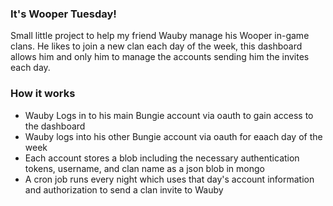 ### It's Wooper Tuesday!

Small little project to help my friend Wauby manage his Wooper in-game clans. He likes to join a new clan each day of the week, this dashboard allows him and only him to manage the accounts sending him the invites each day.

### How it works
- Wauby Logs in to his main Bungie account via oauth to gain access to the dashboard
- Wauby logs into his other Bungie account via oauth for eaach day of the week
- Each account stores a blob including the necessary authentication tokens, username, and clan name as a json blob in mongo
- A cron job runs every night which uses that day's account information and authorization to send a clan invite to Wauby
